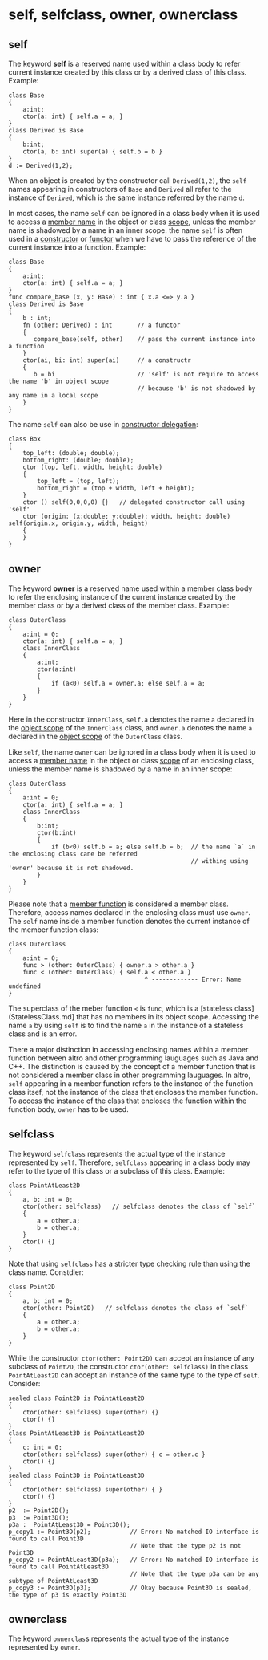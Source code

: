 # self, selfclass, owner, ownerclass

## self

The keyword **self** is a reserved name used within a class body to refer current instance created by this class or by a derived class of this class. Example:
```altro
class Base
{
    a:int;
    ctor(a: int) { self.a = a; }     
}
class Derived is Base
{
    b:int;
    ctor(a, b: int) super(a) { self.b = b }
}
d := Derived(1,2);
```
When an object is created by the constructor call `Derived(1,2)`, the `self` names appearing in constructors of `Base` and `Derived` all refer to the instance of `Derived`, which is the same instance referred by the name `d`.

In most cases, the name `self` can be ignored in a class body when it is used to access a [member name](ClassMember.md) in the object or class [scope](Scopes.md), unless the member name is shadowed by a name in an inner scope.  the name `self` is often used in a [constructor](Constructor.md) or [functor](Functor.md) when we have to pass the reference of the current instance into a function. Example: 
```altro
class Base
{
    a:int;
    ctor(a: int) { self.a = a; }     
}
func compare_base (x, y: Base) : int { x.a <=> y.a }
class Derived is Base
{
    b : int;
    fn (other: Derived) : int       // a functor
    {
       compare_base(self, other)    // pass the current instance into a function
    }
    ctor(ai, bi: int) super(ai)     // a constructr
    {
       b = bi                       // 'self' is not require to access the name 'b' in object scope
                                    // because 'b' is not shadowed by any name in a local scope
    }
}
```
The name `self` can also be use in [constructor delegation](ConstructorDelegation.md):
```altro
class Box
{
    top_left: (double; double);
    bottom_right: (double; double);
    ctor (top, left, width, height: double)
    {
        top_left = (top, left);
        bottom_right = (top + width, left + height);
    }
    ctor () self(0,0,0,0) {}   // delegated constructor call using 'self'
    ctor (origin: (x:double; y:double); width, height: double) self(origin.x, origin.y, width, height)
    {
    }
}
```

## owner
The keyword **owner** is a reserved name used within a member class body to refer the enclosing instance of the current instance created by the member class or by a derived class of the member class. Example:
```altro
class OuterClass
{
    a:int = 0;
    ctor(a: int) { self.a = a; }     
    class InnerClass
    {
        a:int;
        ctor(a:int)
        {
            if (a<0) self.a = owner.a; else self.a = a;
        }
    }
}
```
Here in the constructor `InnerClass`, `self.a` denotes the name `a` declared in the [object scope](Scopes.md) of the `InnerClass` class, and `owner.a` denotes the name `a` declared in the [object scope](Scopes.md) of the `OuterClass` class.

Like `self`, the name `owner` can be ignored in a class body when it is used to access a [member name](ClassMember.md) in the object or class [scope](Scopes.md) of an enclosing class, unless the member name is shadowed by a name in an inner scope:
```altro
class OuterClass
{
    a:int = 0;
    ctor(a: int) { self.a = a; }     
    class InnerClass
    {
        b:int;
        ctor(b:int)
        {
            if (b<0) self.b = a; else self.b = b;  // the name `a` in the enclosing class cane be referred
                                                   // withing using 'owner' because it is not shadowed.
        }
    }
}
```

Please note that a [member function](FunctionClass.md) is considered a member class. Therefore, access names declared in the enclosing class must use `owner`. The `self` name inside a member function denotes the current instance of the member function class:
```altro
class OuterClass
{
    a:int = 0;
    func > (other: OuterClass) { owner.a > other.a }
    func < (other: OuterClass) { self.a < other.a }
                                      ^ ------------- Error: Name undefined
}
```
The superclass of the meber function `<` is `func`, which is a [stateless class](StatelessClass.md] that has no members in its object scope. Accessing the name `a` by using `self` is to find the name `a` in the instance of a stateless class and is an error.

There a major distinction in accessing enclosing names within a member function between altro and other programming lauguages such as Java and C++. The distinction is caused by the concept of a member function that is not considered a member class in other programming lauguages. In altro, `self` appearing in a member function refers to the instance of the function class itsef, not the instance of the class that encloses the member function. To access the instance of the class that encloses the function within the function body, `owner` has to be used.

## selfclass

The keyword `selfclass` represents the actual type of the instance represented by `self`. Therefore, `selfclass` appearing in a class body may refer to the type of this class or a subclass of this class. Example:
```altro
class PointAtLeast2D
{
    a, b: int = 0;
    ctor(other: selfclass)   // selfclass denotes the class of `self`
    {
        a = other.a;
        b = other.a;
    }
    ctor() {}
}
```
Note that using `selfclass` has a stricter type checking rule than using the class name. Constdier:
```altro
class Point2D
{
    a, b: int = 0;
    ctor(other: Point2D)   // selfclass denotes the class of `self`
    {
        a = other.a;
        b = other.a;
    }
}
```
While the constructor `ctor(other: Point2D)` can accept an instance of any subclass of `Point2D`, the constructor `ctor(other: selfclass)` in the class `PointAtLeast2D` can accept an instance of the same type to the type of `self`. Consider:
```altro
sealed class Point2D is PointAtLeast2D
{
    ctor(other: selfclass) super(other) {}
    ctor() {}
}
class PointAtLeast3D is PointAtLeast2D
{
    c: int = 0;
    ctor(other: selfclass) super(other) { c = other.c }
    ctor() {}
}
sealed class Point3D is PointAtLeast3D
{
    ctor(other: selfclass) super(other) { }
    ctor() {}
}
p2  := Point2D();
p3  := Point3D();
p3a :  PointAtLeast3D = Point3D();
p_copy1 := Point3D(p2);           // Error: No matched IO interface is found to call Point3D
                                  // Note that the type p2 is not Point3D
p_copy2 := PointAtLeast3D(p3a);   // Error: No matched IO interface is found to call PointAtLeast3D
                                  // Note that the type p3a can be any subtype of PointAtLeast3D
p_copy3 := Point3D(p3);           // Okay because Point3D is sealed, the type of p3 is exactly Point3D 
```

## ownerclass

The keyword `ownerclas`s represents the actual type of the instance represented by `owner`.
